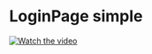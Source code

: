 # LoginPage simple

[![Watch the video](https://i.stack.imgur.com/Vp2cE.png)](https://youtu.be/vt5fpE0bzSY)
